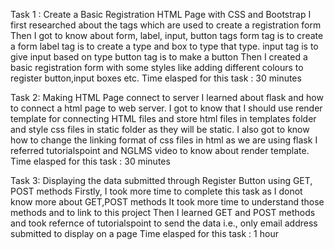 Task 1 : Create a Basic Registration HTML Page with CSS and Bootstrap
I first researched about the tags which are used to create a registration form
Then I got to know about form, label, input, button tags
form tag is to create a form
label tag is to create a type and box to type that type.
input tag is to give input based on type
button tag is to make a button
Then I created a basic registration form with some styles like adding different colours to register button,input boxes etc.
Time elasped for this task : 30 minutes

Task 2: Making HTML Page connect to server
 I learned about flask and how to connect a html page to web server.
 I got to know that I should use render template for connecting HTML files and store html files in templates folder and style css files in static folder as they will be static.
 I also got to know how to change the linking format of css files in html as we are using flask
 I referred tutorialspoint and NGLMS video to know about render template.
 Time elasped for this task : 30 minutes

 Task 3: Displaying the data submitted through Register Button using GET, POST methods
 Firstly, I took more time to complete this task as I donot know more about GET,POST methods
 It took more time to understand those methods and to link to this project
 Then I learned GET and POST methods and took refernce of tutorialspoint to send the data 
 i.e., only email address submitted to display on a page
Time elasped for this task : 1 hour
